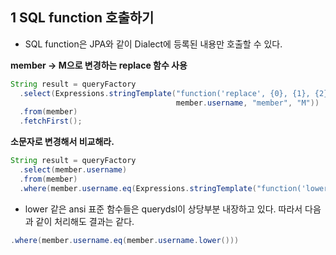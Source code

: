 ##  1 SQL function 호출하기

* SQL function은 JPA와 같이 Dialect에 등록된 내용만 호출할 수 있다.

**member -> M으로 변경하는 replace 함수 사용**

```java
String result = queryFactory
  .select(Expressions.stringTemplate("function('replace', {0}, {1}, {2})", 
                                     member.username, "member", "M"))
  .from(member)
  .fetchFirst();
```

**소문자로 변경해서 비교해라.**

```java
String result = queryFactory
  .select(member.username)
  .from(member)
  .where(member.username.eq(Expressions.stringTemplate("function('lower', {0})", member.username)))
```

* lower 같은 ansi 표준 함수들은 querydsl이 상당부분 내장하고 있다. 따라서 다음과 같이 처리해도 결과는 같다.

```java
.where(member.username.eq(member.username.lower()))
```

